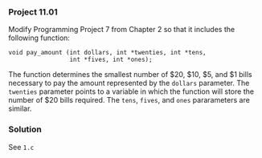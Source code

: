 ### Project 11.01
Modify Programming Project 7 from Chapter 2 so that it includes the following function:
```
void pay_amount (int dollars, int *twenties, int *tens,
                 int *fives, int *ones);
```
The function determines the smallest number of $20, $10, $5, and $1 bills necessary to pay the amount represented by the `dollars` parameter. The `twenties` parameter points to a variable in which the function will store the number of $20 bills required. The `tens`, `fives`, and `ones` pararameters are similar.

### Solution
See `1.c`

